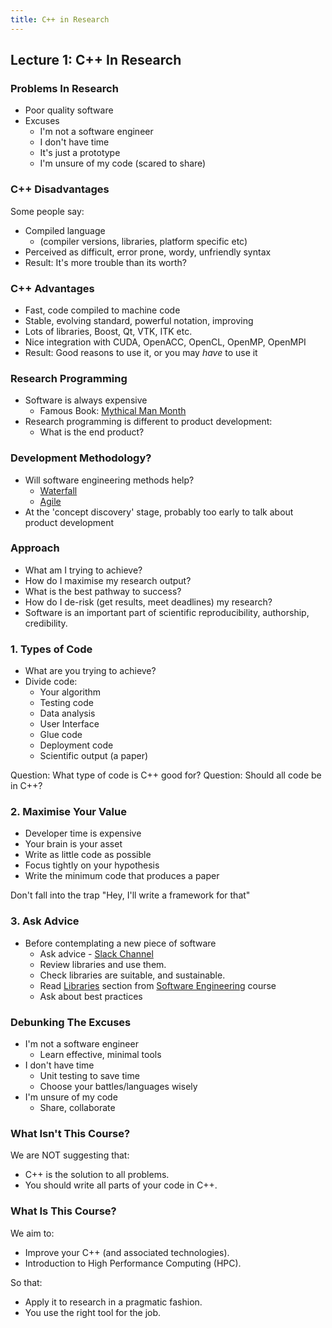 ```yaml
---
title: C++ in Research
---
```


## Lecture 1: C++ In Research

### Problems In Research

* Poor quality software
* Excuses
    * I'm not a software engineer
    * I don't have time
    * It's just a prototype
    * I'm unsure of my code (scared to share)


### C++ Disadvantages

Some people say:

* Compiled language 
    * (compiler versions, libraries, platform specific etc)
* Perceived as difficult, error prone, wordy, unfriendly syntax
* Result: It's more trouble than its worth?


### C++ Advantages

* Fast, code compiled to machine code
* Stable, evolving standard, powerful notation, improving
* Lots of libraries, Boost, Qt, VTK, ITK etc.
* Nice integration with CUDA, OpenACC, OpenCL, OpenMP, OpenMPI
* Result: Good reasons to use it, or you may *have* to use it


### Research Programming

* Software is always expensive
    * Famous Book: [Mythical Man Month](http://www.amazon.co.uk/Mythical-Man-month-Essays-Software-Engineering/dp/0201835959/ref=sr_1_1?ie=UTF8&qid=1452507457&sr=8-1&keywords=mythical+man+month)
* Research programming is different to product development:
    * What is the end product?


### Development Methodology?

* Will software engineering methods help?
    * [Waterfall](https://en.wikipedia.org/wiki/Waterfall_model)
    * [Agile](https://en.wikipedia.org/wiki/Agile_software_development)
* At the 'concept discovery' stage, probably too early to talk about product development


### Approach

* What am I trying to achieve?
* How do I maximise my research output?
* What is the best pathway to success?
* How do I de-risk (get results, meet deadlines) my research?
* Software is an important part of scientific reproducibility, authorship, credibility.


### 1. Types of Code

* What are you trying to achieve?
* Divide code:
    * Your algorithm
    * Testing code
    * Data analysis
    * User Interface
    * Glue code
    * Deployment code
    * Scientific output (a paper)
     
Question: What type of code is C++ good for?
Question: Should all code be in C++?
   
    
### 2. Maximise Your Value

* Developer time is expensive
* Your brain is your asset
* Write as little code as possible
* Focus tightly on your hypothesis
* Write the minimum code that produces a paper

Don't fall into the trap "Hey, I'll write a framework for that"


### 3. Ask Advice

* Before contemplating a new piece of software
    * Ask advice - [Slack Channel](https://ucl-programming-hub.slack.com/)
    * Review libraries and use them.
    * Check libraries are suitable, and sustainable.
    * Read [Libraries](http://development.rc.ucl.ac.uk/training/engineering/ch04packaging/01Libraries.html) section from [Software Engineering](http://github-pages.ucl.ac.uk/rsd-engineeringcourse/) course
    * Ask about best practices


### Debunking The Excuses

* I'm not a software engineer
    * Learn effective, minimal tools
* I don't have time
    * Unit testing to save time
    * Choose your battles/languages wisely
* I'm unsure of my code
    * Share, collaborate


### What Isn't This Course?

We are NOT suggesting that:

* C++ is the solution to all problems.
* You should write all parts of your code in C++.


### What Is This Course?

We aim to:

* Improve your C++ (and associated technologies).
* Introduction to High Performance Computing (HPC).

So that:

* Apply it to research in a pragmatic fashion.
* You use the right tool for the job.

